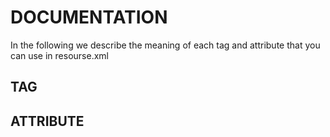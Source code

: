 # DOCUMENTATION

In the following we describe the meaning of each tag and attribute that you can use in resourse.xml

## TAG

## ATTRIBUTE
